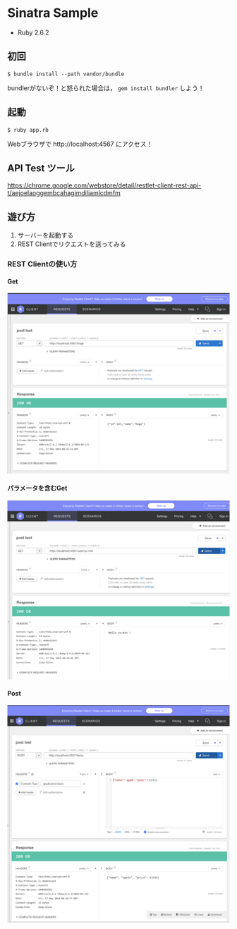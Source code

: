 Sinatra Sample
===

- Ruby 2.6.2

## 初回
```
$ bundle install --path vendor/bundle
```

bundlerがないぞ！と怒られた場合は， `gem install bundler` しよう！

## 起動
```
$ ruby app.rb
```

Webブラウザで http://localhost:4567 にアクセス！

## API Test ツール
https://chrome.google.com/webstore/detail/restlet-client-rest-api-t/aejoelaoggembcahagimdiliamlcdmfm

## 遊び方
1. サーバーを起動する
2. REST Clientでリクエストを送ってみる


### REST Clientの使い方
#### Get
![Get Example](./images/image1.png)

#### パラメータを含むGet
![Get Example](./images/image2.png)

#### Post
![Post Example](./images/image3.png)

